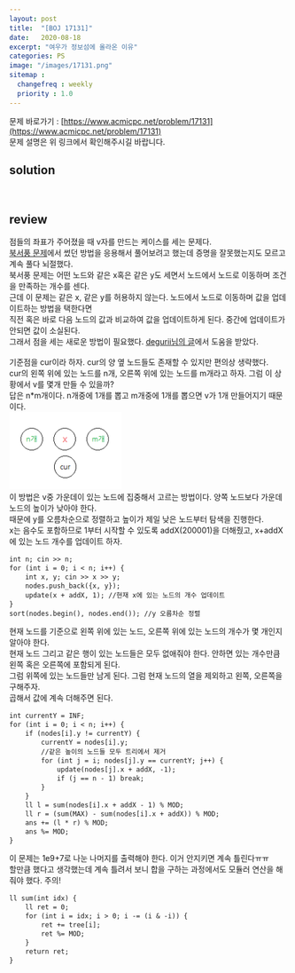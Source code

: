 ```yaml
---
layout: post
title:  "[BOJ 17131]"
date:   2020-08-18
excerpt: "여우가 정보섬에 올라온 이유"
categories: PS
image: "/images/17131.png"
sitemap :
  changefreq : weekly
  priority : 1.0
---
```


문제 바로가기 : [https://www.acmicpc.net/problem/17131](https://www.acmicpc.net/problem/17131)<br>
문제 설명은 위 링크에서 확인해주시길 바랍니다.
<br>
## solution
<script src="https://gist.github.com/yooniversal/1a1a3e79424c0766397ddd9e91e6e064.js"></script>
<br>

## review
점들의 좌표가 주어졌을 때 v자를 만드는 케이스를 세는 문제다.<br>
[북서풍 문제](https://www.acmicpc.net/problem/5419)에서 썼던 방법을 응용해서 풀어보려고 했는데 증명을 잘못했는지도 모르고 계속 풀다 뇌절했다.<br>
북서풍 문제는 어떤 노드와 같은 x혹은 같은 y도 세면서 노드에서 노드로 이동하며 조건을 만족하는 개수를 센다.<br>
근데 이 문제는 같은 x, 같은 y를 허용하지 않는다. 노드에서 노드로 이동하며 값을 업데이트하는 방법을 택한다면<br>
직전 혹은 바로 다음 노드의 값과 비교하여 값을 업데이트하게 된다. 중간에 업데이트가 안되면 값이 소실된다.<br>
그래서 점을 세는 새로운 방법이 필요했다. [degurii님의 글](https://degurii.tistory.com/65)에서 도움을 받았다.<br>
<br>
기준점을 cur이라 하자. cur의 양 옆 노드들도 존재할 수 있지만 편의상 생략했다.<br>
cur의 왼쪽 위에 있는 노드를 n개, 오른쪽 위에 있는 노드를 m개라고 하자. 그럼 이 상황에서 v를 몇개 만들 수 있을까?<br>
답은 n*m개이다. n개중에 1개를 뽑고 m개중에 1개를 뽑으면 v가 1개 만들어지기 때문이다.<br>
<img src="/images/17131_1.png" width="40%" height="40%" title="17131_1.png" alt="?"/><br>
이 방법은 v중 가운데이 있는 노드에 집중해서 고르는 방법이다. 양쪽 노드보다 가운데 노드의 높이가 낮아야 한다.<br>
때문에 y를 오름차순으로 정렬하고 높이가 제일 낮은 노드부터 탐색을 진행한다.<br>
x는 음수도 포함하므로 1부터 시작할 수 있도록 addX(200001)을 더해줬고, x+addX에 있는 노드 개수를 업데이트 하자.<br>
```
int n; cin >> n;
for (int i = 0; i < n; i++) {
    int x, y; cin >> x >> y;
    nodes.push_back({x, y});
    update(x + addX, 1); //현재 x에 있는 노드의 개수 업데이트
}
sort(nodes.begin(), nodes.end()); //y 오름차순 정렬
```
현재 노드를 기준으로 왼쪽 위에 있는 노드, 오른쪽 위에 있는 노드의 개수가 몇 개인지 알아야 한다.<br>
현재 노드 그리고 같은 행이 있는 노드들은 모두 없애줘야 한다. 안하면 있는 개수만큼 왼쪽 혹은 오른쪽에 포함되게 된다.<br>
그럼 위쪽에 있는 노드들만 남게 된다. 그럼 현재 노드의 열을 제외하고 왼쪽, 오른쪽을 구해주자.<br>
곱해서 값에 계속 더해주면 된다.<br>
```
int currentY = INF;
for (int i = 0; i < n; i++) {
    if (nodes[i].y != currentY) {
        currentY = nodes[i].y;
        //같은 높이의 노드들 모두 트리에서 제거
        for (int j = i; nodes[j].y == currentY; j++) {
            update(nodes[j].x + addX, -1);
            if (j == n - 1) break;
        }
    }
    ll l = sum(nodes[i].x + addX - 1) % MOD;
    ll r = (sum(MAX) - sum(nodes[i].x + addX)) % MOD;
    ans += (l * r) % MOD;
    ans %= MOD;
}
```
이 문제는 1e9+7로 나눈 나머지를 출력해야 한다. 이거 안지키면 계속 틀린다ㅠㅠ<br>
할만큼 했다고 생각했는데 계속 틀려서 보니 합을 구하는 과정에서도 모듈러 연산을 해줘야 했다. 주의!<br>
```
ll sum(int idx) {
    ll ret = 0;
    for (int i = idx; i > 0; i -= (i & -i)) {
        ret += tree[i];
        ret %= MOD;
    }
    return ret;
}
```

<script src="https://utteranc.es/client.js"
        repo="yooniversal/blog-comments"
        issue-term="pathname"
        theme="github-light"
        crossorigin="anonymous"
        async>
</script>
